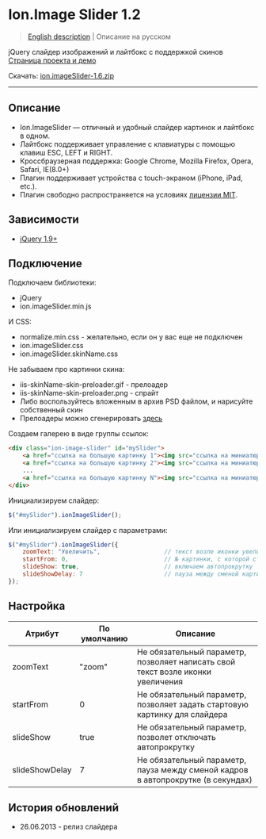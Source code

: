 # Ion.Image Slider 1.2

> <a href="readme.md">English description</a> | Описание на русском

jQuery слайдер изображений и лайтбокс с поддержкой скинов <a href="http://ionden.com/a/plugins/ion.imageSlider/">Страница проекта и демо</a>

Скачать: <a href="http://ionden.com/a/plugins/ion.imageSlider/ion.imageSlider-1.6.zip">ion.imageSlider-1.6.zip</a>

***

## Описание
* Ion.ImageSlider — отличный и удобный слайдер картинок и лайтбокс в одном.
* Лайтбокс поддерживает управление с клавиатуры с помощью клавиш ESC, LEFT и RIGHT.
* Кроссбраузерная поддержка: Google Chrome, Mozilla Firefox, Opera, Safari, IE(8.0+)
* Плагин поддерживает устройства с touch-экраном (iPhone, iPad, etc.).
* Плагин свободно распространяется на условиях <a href="http://ionden.com/a/plugins/licence.html" target="_blank">лицензии MIT</a>.

## Зависимости
* <a href="http://jquery.com/" target="_blank">jQuery 1.9+</a>


## Подключение

Подключаем библиотеки:
* jQuery
* ion.imageSlider.min.js

И CSS:
* normalize.min.css - желательно, если он у вас еще не подключен
* ion.imageSlider.css
* ion.imageSlider.skinName.css

Не забываем про картинки скина:
* iis-skinName-skin-preloader.gif - прелоадер
* iis-skinName-skin-preloader.png - спрайт
* Либо воспользуйтесь вложенным в архив PSD файлом, и нарисуйте собственный скин
* Прелоадеры можно сгенерировать <a href="http://preloaders.net/" target="_blank">здесь</a>

Создаем галерею в виде группы ссылок:
```html
<div class="ion-image-slider" id="mySlider">
    <a href="ссылка на большую картинку 1"><img src="ссылка на миниатюру 1" data-caption="Название, если нужно" /></a>
    <a href="ссылка на большую картинку 2"><img src="ссылка на миниатюру 2" /></a>
    ...
    <a href="ссылка на большую картинку N"><img src="ссылка на миниатюру N" data-caption="Еще название" /></a>
</div>
```

Инициализируем слайдер:
```javascript
$("#mySlider").ionImageSlider();
```

Или инициализируем слайдер с параметрами:
```javascript
$("#mySlider").ionImageSlider({
    zoomText: "Увеличить",                  // текст возле иконки увеличения; поставьте "", если не нужен
    startFrom: 0,                           // № картинки, с которой стартовать слайдер
    slideShow: true,                        // включаем автопрокрутку
    slideShowDelay: 7                       // пауза между сменой картинок (если слайдшоу включено)
});
```

## Настройка

<table>
    <thead>
        <tr>
            <th>Атрибут</th>
            <th>По умолчанию</th>
            <th>Описание</th>
        </tr>
    </thead>
    <tbody>
        <tr>
            <td>zoomText</td>
            <td>"zoom"</td>
            <td>Не обязательный параметр, позволяет написать свой текст возле иконки увеличения</td>
        </tr>
        <tr>
            <td>startFrom</td>
            <td>0</td>
            <td>Не обязательный параметр, позволяет задать стартовую картинку для слайдера</td>
        </tr>
        <tr>
            <td>slideShow</td>
            <td>true</td>
            <td>Не обязательный параметр, позволет отключать автопрокрутку</td>
        </tr>
        <tr>
            <td>slideShowDelay</td>
            <td>7</td>
            <td>Не обязательный параметр, пауза между сменой кадров в автопрокрутке (в секундах)</td>
        </tr>
    </tbody>
</table>

## История обновлений
* 26.06.2013 - релиз слайдера